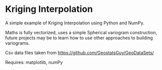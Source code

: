 # Kriging Interpolation

A simple example of Kriging Interpolation using Python and NumPy.

Maths is fully vectorized, uses a simple Spherical variogram construction, future projects may be to learn how to use other approaches to building variograms.

Csv data files taken from https://github.com/GeostatsGuy/GeoDataSets/

Requires: matplotlib, numPy
